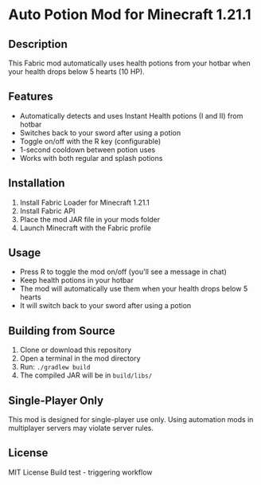 # Auto Potion Mod for Minecraft 1.21.1

## Description
This Fabric mod automatically uses health potions from your hotbar when your health drops below 5 hearts (10 HP).

## Features
- Automatically detects and uses Instant Health potions (I and II) from hotbar
- Switches back to your sword after using a potion
- Toggle on/off with the R key (configurable)
- 1-second cooldown between potion uses
- Works with both regular and splash potions

## Installation
1. Install Fabric Loader for Minecraft 1.21.1
2. Install Fabric API
3. Place the mod JAR file in your mods folder
4. Launch Minecraft with the Fabric profile

## Usage
- Press R to toggle the mod on/off (you'll see a message in chat)
- Keep health potions in your hotbar
- The mod will automatically use them when your health drops below 5 hearts
- It will switch back to your sword after using a potion

## Building from Source
1. Clone or download this repository
2. Open a terminal in the mod directory
3. Run: `./gradlew build`
4. The compiled JAR will be in `build/libs/`

## Single-Player Only
This mod is designed for single-player use only. Using automation mods in multiplayer servers may violate server rules.

## License
MIT License
Build test - triggering workflow
